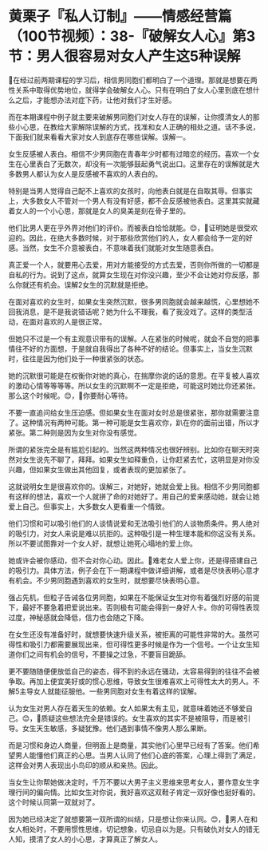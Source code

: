 # 黄栗子『私人订制』——情感经营篇（100节视频）：38-『破解女人心』第3节：男人很容易对女人产生这5种误解

🎼在经过前两期课程的学习后，相信男同胞们都明白了一个道理。那就是想要在两性关系中取得优势地位，就得学会破解女人心。只有在明白了女人心里到底在想什么之后，才能想办法对症下药，让他对我们才生好感。

而在本期课程中例子就主要来破解男同胞们对女人存在的误解，让你摸清女人的那些小心思，在教给大家解除误解的方式，找准和女人正确的相处之道。话不多说，下面我们就来看看大家对女人到底存在哪些误解。误解一。

女生反感被人表白。相信不少男同胞在青春年少时都有过暗恋的经历。喜欢一个女生在心里表白了无数次，却没有一次能够鼓起勇气说出口。这里存在的误解就是大多数男人都认为女人是反感被不喜欢的人表白的。

特别是当男人觉得自己配不上喜欢的女孩时，向他表白就是在自取其辱。但事实上，大多数女人不管对一个男人有没有好感，都不会反感被他表白。这里其实就藏着女人的一个小心思，那就是女人的臭美是刻在骨子里的。

他们比男人更在乎外界对他们的评价。而被表白恰恰就能。😊，🎼证明她是很受欢迎的。因此，在绝大多数时候，对于那些欣赏他们的人，女人都会给予一定的好感。当然，女生不介意被表白，不意味着我们就能对女生随意表白。

真正爱一个人，就要用心去爱，用对方能接受的方式去爱，否则你所做的一切都是自私的行为。说到了这点，就算女生现在对你没兴趣，至少不会让她对你反感，那么你就还有机会。误解2女生的沉默就是拒绝。

在面对喜欢的女生时，如果女生突然沉默，很多男同胞就会越来越慌，心里想她不回我消息，是不是我说错话呢？她为什么不理我，看了我没戏了。这样的类型活动，在面对喜欢的人是很正常。

但她只不过是一个有主观意识带有的误解。人在紧张的时候呢，就会不自觉的把事情往不好的方面想，于是就自我得出了各种不好的结论。但事实上，当女生沉默时，往往是因为他们处于一种很紧张的状态。

她的沉默很可能是在权衡你对她的真心，在揣摩你说的话的意思。在平复被人喜欢的激动心情等等等等。所以女生的沉默啊不一定是拒绝，可能这时她比你还紧张。那么这个时候呢。😊，🎼你要耐心等待。

不要一直追问给女生压迫感。但如果女生在面对女时总是很紧张，那你就需要注意了。这种情况有两种可能。第一种可能是女生喜欢你，趴在你的面前出错，所以才紧张。第二种则是因为女生对你没有感觉。

所谓的紧张完全是有尴尬引起的。当然这两种情况也很好辨别。比如你在聊天时突然对女生说先不聊了，拜拜。如果女生如释重负，让你赶紧去忙，这明显是对你没兴趣，但如果女生做出其他回复，或者表现的更加紧张了。

这就说明女生是很喜欢你的。误解三，对她好，她就会爱上我。相信不少男同胞都有这样的想法，喜欢一个人就拼了命的对她好了。用自己的爱来感动她，就会让她爱上自己。但事实上，大多数女人更看重一个情致。

他们习惯和可以吸引他们的人谈情说爱和无法吸引他们的人谈物质条件。男人绝对的吸引力，对女人来说是难以抗拒的。这种吸引是一种生理本能和你这没有关系。所以不要试图靠对一个女人好，就想让她死心塌地的爱上你。

她或许会被你感动，但不会对你心动。因此。🎼难老女人爱上你，还是得搭建自己的吸引力。具体方法，例子会在下一期课程中做详细讲解，或者是尽快表明心意才有机会。不少男同胞遇到喜欢的女生时，就想要尽快表明心意。

强占先机，但粒子告诫各位男同胞，如果在不能保证女生对你有着强烈好感的前提下，最好不要急着把爱说出来。否则极有可能会得到一身好人卡。你的可得性表现过度，神秘感就会降低，信力也会随之下降。

在女生还没有准备好时，就想要快速升级关系，被拒离的可能性非常的大。虽然可得性和吸引力都需要展现出来，但可得性更多时候是作为一个信号。一个让女生知道你们之间有机会的信号，不要操之过急，不要盲目跪舔。

更不要随随便便放低自己的姿态，得不到的永远在骚动，太容易得到的往往不会被争取。再加上便宜美好或的惯心思维，导致女生很难喜欢上可得性太大的男人。不解5主导女人就能征服他。一些男同胞对女生有着这样的误解。

认为女生对男人存在着天生的依赖。女人如果太有主见，就意味着她还不够爱自己。😊，🎼质疑这些想法完全是错误的。女生喜欢的其实不是被阻导，而是被引导。女生天生敏感，多疑犹豫。他们遇到事情不像男人那么果断。

而是习惯和身边人商量，但明面上是商量，其实他们心里早已经有了答案。他们希望男人能懂他们真正的心思。当男人认同了他们心底的答案，心理上得到了满足，这样会对男人表现出小鸟印的顺从和亲热。因此。

当女生让你帮她做决定时，千万不要以大男子主义思维来思考女人，要作意女生字理行间的偏向情。比如女生对你说，我好喜欢这双鞋子肯定一双好像也挺好看的。这个时候认同第一双就对了。

因为她已经决定了就想要第一双所谓的纠结，只是想让你来认同。😊，🎼男人在和女人相处时，不要用惯性思维，切记想象，切忌自以为是。只有破仇对女人的错无人知，摸清了女人的小心思，才算真正了解女人。

